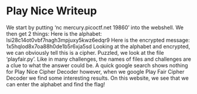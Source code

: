 # Play Nice Writeup
We start by putting ‘nc mercury.picoctf.net 19860’ into the webshell.
We then get 2 things:
Here is the alphabet: lsi28c14ot0vbf7nagh3mpjuxy5kwz6edqr9
Here is the encrypted message: 1x5hqlod8x7oa88h0de1b5r6xja5sd
Looking at the alphabet and encrypted, we can obviously tell this is a cipher. Puzzled, we look at the file ‘playfair.py’.
Like in many challenges, the names of files and challenges are a clue to what the answer could be. A quick google search shows nothing for Play Nice Cipher Decoder however, when we google Play Fair Cipher Decoder we find some interesting results. On this website, we see that we can enter the alphabet and find the flag! 
